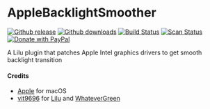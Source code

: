 # AppleBacklightSmoother

[![Github release](https://img.shields.io/github/release/hieplpvip/AppleBacklightSmoother.svg?color=blue)](https://github.com/hieplpvip/AppleBacklightSmoother/releases/latest)
[![Github downloads](https://img.shields.io/github/downloads/hieplpvip/AppleBacklightSmoother/total.svg?color=blue)](https://github.com/hieplpvip/AppleBacklightSmoother/releases)
[![Build Status](https://travis-ci.com/hieplpvip/AppleBacklightSmoother.svg?branch=master)](https://travis-ci.com/hieplpvip/AppleBacklightSmoother)
[![Scan Status](https://scan.coverity.com/projects/21839/badge.svg)](https://scan.coverity.com/projects/21839)
[![Donate with PayPal](https://img.shields.io/badge/paypal-donate-red.svg)](https://paypal.me/lebhiep)

A Lilu plugin that patches Apple Intel graphics drivers to get smooth backlight transition

#### Credits
- [Apple](https://www.apple.com) for macOS
- [vit9696](https://github.com/vit9696) for [Lilu](https://github.com/acidanthera/Lilu) and [WhateverGreen](https://github.com/acidanthera/WhateverGreen)
